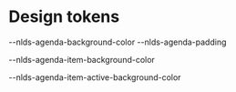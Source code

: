 # Design tokens

<!-- Agenda Container -->
--nlds-agenda-background-color
--nlds-agenda-padding

<!-- Agenda item :before -->
--nlds-agenda-item-background-color

<!-- Agenda item Active :before -->
--nlds-agenda-item-active-background-color

